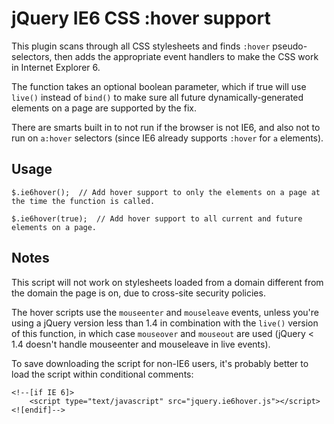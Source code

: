 jQuery IE6 CSS :hover support
=============================

This plugin scans through all CSS stylesheets and finds `:hover` pseudo-selectors, then adds the appropriate event handlers to make the CSS work in Internet Explorer 6.

The function takes an optional boolean parameter, which if true will use `live()` instead of `bind()` to make sure all future dynamically-generated elements on a page are supported by the fix.

There are smarts built in to not run if the browser is not IE6, and also not to run on `a:hover` selectors (since IE6 already supports `:hover` for `a` elements).

Usage
-----

`$.ie6hover();  // Add hover support to only the elements on a page at the time the function is called.`

`$.ie6hover(true);  // Add hover support to all current and future elements on a page.`

Notes
-----

This script will not work on stylesheets loaded from a domain different from the domain the page is on, due to cross-site security policies.

The hover scripts use the `mouseenter` and `mouseleave` events, unless you're using a jQuery version less than 1.4 in combination with the `live()` version of this function, in which case `mouseover` and `mouseout` are used (jQuery < 1.4 doesn't handle mouseenter and mouseleave in live events).

To save downloading the script for non-IE6 users, it's probably better to load the script within conditional comments:

    <!--[if IE 6]>
        <script type="text/javascript" src="jquery.ie6hover.js"></script>
    <![endif]-->

